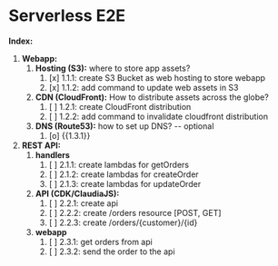 
# Serverless E2E

**Index:**
1. **Webapp:**
    1. **Hosting (S3):** where to store app assets?
       1. [x] 1.1.1: create S3 Bucket as web hosting to store webapp 
       2. [x] 1.1.2: add command to update web assets in S3
    2. **CDN (CloudFront):** How to distribute assets across the globe?
       1. [ ] 1.2.1: create CloudFront distribution
       2. [ ] 1.2.2: add command to invalidate cloudfront distribution
    3. **DNS (Route53):** how to set up DNS? -- optional
       1. [o] {{1.3.1}}
2. **REST API:**
    1. **handlers**
       1. [ ] 2.1.1: create lambdas for getOrders
       2. [ ] 2.1.2: create lambdas for createOrder
       3. [ ] 2.1.3: create lambdas for updateOrder
    2. **API (CDK/ClaudiaJS):**
       1. [ ] 2.2.1: create api
       2. [ ] 2.2.2: create /orders resource [POST, GET]
       3. [ ] 2.2.3: create /orders/{customer}/{id}
    3. **webapp**
       1. [ ] 2.3.1: get orders from api
       2. [ ] 2.3.2: send the order to the api
       
       
